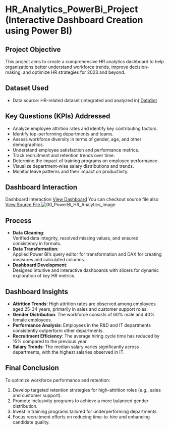 
# HR_Analytics_PowerBi_Project (Interactive Dashboard Creation using Power BI)

## Project Objective

This project aims to create a comprehensive HR analytics dashboard to help organizations better understand workforce trends, improve decision-making, and optimize HR strategies for 2023 and beyond.

## Dataset Used

- Data source: HR-related dataset (integrated and analyzed in) <a href = "https://github.com/Jodrexter/HRPowerDash/blob/main/HR_Analytics.csv">DataSet</a>

## Key Questions (KPIs) Addressed

- Analyze employee attrition rates and identify key contributing factors.
- Identify top-performing departments and teams.
- Assess workforce diversity in terms of gender, age, and other demographics.
- Understand employee satisfaction and performance metrics.
- Track recruitment and retention trends over time.
- Determine the impact of training programs on employee performance.
- Visualize department-wise salary distributions and trends.
- Monitor leave patterns and their impact on productivity.

## Dashboard Interaction

Dashboard Interaction <a href="https://github.com/Jodrexter/HRPowerDash/blob/main/00_PowerBi_HR_Analytics_image.jpg">View Dashboard</a>
You can checkout source file also <a href="https://github.com/Jodrexter/HRPowerDash/blob/main/00_PowerBi_HR_Analytics_Project.pbix">View Source File </a>
![00_PowerBi_HR_Analytics_image](https://github.com/user-attachments/assets/7bac14fe-024e-4a82-b47b-05cadb8b84fa)


## Process

- **Data Cleaning**:\
  Verified data integrity, resolved missing values, and ensured consistency in formats.
- **Data Transformation**:\
  Applied Power BI’s query editor for transformation and DAX for creating measures and calculated columns.
- **Dashboard Development**:\
  Designed intuitive and interactive dashboards with slicers for dynamic exploration of key HR metrics.

## Dashboard Insights

- **Attrition Trends**: High attrition rates are observed among employees aged 25-34 years, primarily in sales and customer support roles.
- **Gender Distribution**: The workforce consists of 60% male and 40% female employees.
- **Performance Analysis**: Employees in the R&D and IT departments consistently outperform other departments.
- **Recruitment Efficiency**: The average hiring cycle time has reduced by 15% compared to the previous year.
- **Salary Trends**: The median salary varies significantly across departments, with the highest salaries observed in IT.

## Final Conclusion

To optimize workforce performance and retention:

1. Develop targeted retention strategies for high-attrition roles (e.g., sales and customer support).
2. Promote inclusivity programs to achieve a more balanced gender distribution.
3. Invest in training programs tailored for underperforming departments.
4. Focus recruitment efforts on reducing time-to-hire and enhancing candidate quality.
